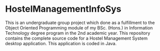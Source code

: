 # HostelManagementInfoSys

This is an undergraduate group project which done as a fulfillment to the Object Oriented Programming module of my BSc. (Hons.) in Information Technology degree program in the 2nd academic year.
This repository contains the complete source code for a Hostel Management System desktop application. This application is coded in Java.
